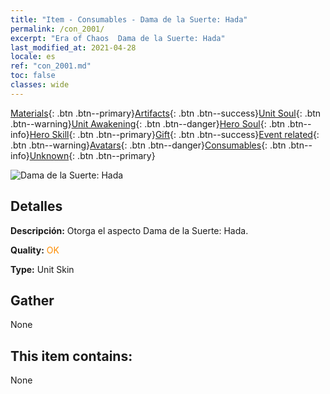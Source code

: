 ```yaml
---
title: "Item - Consumables - Dama de la Suerte: Hada"
permalink: /con_2001/
excerpt: "Era of Chaos  Dama de la Suerte: Hada"
last_modified_at: 2021-04-28
locale: es
ref: "con_2001.md"
toc: false
classes: wide
---
```

 [Materials](/ItemsES/){: .btn .btn--primary}[Artifacts](/ItemsES/Artifacts/){: .btn .btn--success}[Unit Soul](/ItemsES/UnitSoul/){: .btn .btn--warning}[Unit Awakening](/ItemsES/UnitAwakening/){: .btn .btn--danger}[Hero Soul](/ItemsES/HeroSoul/){: .btn .btn--info}[Hero Skill](/ItemsES/HeroSkill/){: .btn .btn--primary}[Gift](/ItemsES/Gift/){: .btn .btn--success}[Event related](/ItemsES/Events/){: .btn .btn--warning}[Avatars](/ItemsES/Avatars/){: .btn .btn--danger}[Consumables](/ItemsES/Consumables/){: .btn .btn--info}[Unknown](/ItemsES/Unknown/){: .btn .btn--primary}

 ![Dama de la Suerte: Hada](/images/u/ti_mofaxianlingpifu2.jpg)

## Detalles
 **Descripción:** Otorga el aspecto Dama de la Suerte: Hada.

 **Quality:** <span style="color: #FF8C00">OK</span>

 **Type:** Unit Skin

## Gather

  None

## This item contains:

  None

